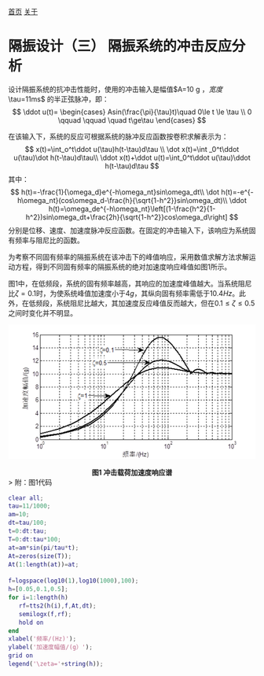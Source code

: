 [首页](https://wshwwl.github.io)  [关于](https://wshwwl.github.io/about.html) 

# 隔振设计（三）  隔振系统的冲击反应分析

设计隔振系统的抗冲击性能时，使用的冲击输入是幅值$A=10 g $，宽度$\tau=11ms$ 的半正弦脉冲，即：
$$
\ddot u(t)=
\begin{cases}
Asin(\frac{\pi}{\tau}t)\quad 0\le t \le \tau \\
0 \qquad \qquad \quad t\ge\tau
\end{cases}
$$

在该输入下，系统的反应可根据系统的脉冲反应函数按卷积求解表示为：
$$
x(t)=\int_o^t\ddot u(\tau)h(t-\tau)d\tau \\
\dot x(t)=\int _0^t\ddot u(\tau)\dot h(t-\tau)d\tau\\
\ddot x(t)+\ddot u(t)=\int_0^t\ddot u(\tau)\ddot h(t-\tau)d\tau
$$
其中：
$$
h(t)=-\frac{1}{\omega_d}e^{-h\omega_nt}sin\omega_dt\\
\dot h(t)=-e^{-h\omega_nt}(cos\omega_d-\frac{h}{\sqrt{1-h^2}}sin\omega_dt)\\
\ddot h(t)=\omega_de^{-h\omega_nt}\left[(1-\frac{h^2}{1-h^2})sin\omega_dt+\frac{2h}{\sqrt{1-h^2}}cos\omega_d\right]
$$
分别是位移、速度、加速度脉冲反应函数。在固定的冲击输入下，该响应为系统固有频率与阻尼比的函数。

为考察不同固有频率的隔振系统在该冲击下的峰值响应，采用数值求解方法求解运动方程，得到不同固有频率的隔振系统的绝对加速度响应峰值如图1所示。

图1中，在低频段，系统的固有频率越高，其响应的加速度峰值越大。当系统阻尼比$\zeta=0.1$时，为使系统峰值加速度小于$4g$，其纵向固有频率需低于$10.4Hz$。此外，在低频段，系统阻尼比越大，其加速度反应峰值反而越大，但在$0.1\le\zeta\le0.5$之间时变化并不明显。

![image-20200108010336911](image-20200108010336911.png)

<center><b>图1 冲击载荷加速度响应谱</b> </center>
> 附：图1代码

```matlab
clear all;
tau=11/1000;
am=10;
dt=tau/100;
t=0:dt:tau;
T=0:dt:tau*100;
at=am*sin(pi/tau*t);
At=zeros(size(T));
At(1:length(at))=at;

f=logspace(log10(1),log10(1000),100);
h=[0.05,0.1,0.5];
for i=1:length(h)
   rf=tts2(h(i),f,At,dt);
   semilogx(f,rf);
   hold on
end
xlabel('频率/(Hz)');
ylabel('加速度幅值/(g）');
grid on
legend('\zeta='+string(h));
```


